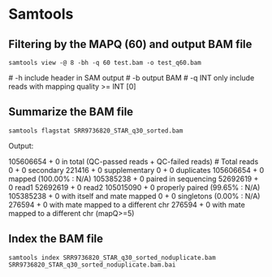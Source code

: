 # Samtools
## Filtering by the MAPQ (60) and output BAM file

```
samtools view -@ 8 -bh -q 60 test.bam -o test_q60.bam
```

\# -h       include header in SAM output
\# -b       output BAM
\# -q INT   only include reads with mapping quality >= INT [0]

## Summarize the BAM file
```
samtools flagstat SRR9736820_STAR_q30_sorted.bam
```
Output:

105606654 + 0 in total (QC-passed reads + QC-failed reads) # Total reads
0 + 0 secondary
221416 + 0 supplementary
0 + 0 duplicates
105606654 + 0 mapped (100.00% : N/A)
105385238 + 0 paired in sequencing
52692619 + 0 read1
52692619 + 0 read2
105015090 + 0 properly paired (99.65% : N/A)
105385238 + 0 with itself and mate mapped
0 + 0 singletons (0.00% : N/A)
276594 + 0 with mate mapped to a different chr
276594 + 0 with mate mapped to a different chr (mapQ>=5)

## Index the BAM file
```
samtools index SRR9736820_STAR_q30_sorted_noduplicate.bam SRR9736820_STAR_q30_sorted_noduplicate.bam.bai
```


